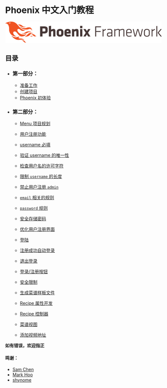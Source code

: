 # Phoenix 中文入门教程

![](../img/phoenix.png)

## 目录

* ### 第一部分：
  * [准备工作](../00-prepare/00-prepare.md)
  * [创建项目](../01-create-project/01-create-project.md)
  * [Phoenix 初体验](../02-explore-phoenix/02-explore-phoenix.md)

* ### 第二部分：

  * [Menu 项目规划](../03-project-menu/03-project-menu.md)

  * [用户注册功能](../04-user-register/00-prepare.md)
  * [username 必填](../04-user-register/01-username-required.md)
  * [验证 username 的唯一性](../04-user-register/02-username-unique.md)
  * [检查用户名的许可字符](../04-user-register/03-username-format.md)
  * [限制 `username` 的长度](../04-user-register/04-username-length.md)
  * [禁止用户注册 `admin`](../04-user-register/05-username-exclude.md)
  * [`email` 相关的规则](../04-user-register/06-email-rules.md)
  * [`password` 规则](../04-user-register/07-password-rules.md)
  * [安全存储密码](../04-user-register/08-password-storage.md)
  * [优化用户注册界面](../04-user-register/09-optimize-ui.md)

  * [登陆](../05-session/01-login.md)
  * [注册成功自动登录](../05-session/02-auto-login-user.md)
  * [退出登录](../05-session/03-logout.md)
  * [登录/注册按钮](../05-session/04-login-logout-buttons.md)

  * [安全限制](../06-restrict-access/06-restrict-access.md)

  * [生成菜谱样板文件](../07-recipe/01-gen-html.md)
  * [Recipe 属性开发](../07-recipe/02-recipe-scheme.md)
  * [Recipe 控制器](../07-recipe/03-recipe-controller.md)
  * [菜谱视图](../07-recipe/04-recipe-view.md)
  * [添加视频地址](../07-recipe/05-recipe-tv-url.md)

**如有错误，欢迎指正**

#### 鸣谢：
  * [Sam Chen](https://github.com/chenxsan)
  * [Mark Hoo](https://github.com/MarkHoo)
  * [shynome](https://github.com/shynome)

